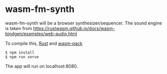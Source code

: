 # wasm-fm-synth

wasm-fm-synth will be a browser synthesizer/sequencer. The sound engine is
taken from https://rustwasm.github.io/docs/wasm-bindgen/examples/web-audio.html

To compile this, [Rust](https://www.rust-lang.org/tools/install) and [wasm-pack](https://rustwasm.github.io/wasm-pack/installer/)

```
$ npm install
$ npm run serve
```

The app will run on localhost:8080.
